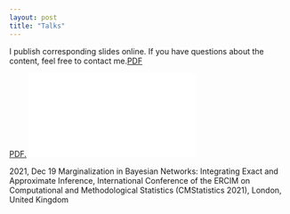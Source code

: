 ```yaml
---
layout: post
title: "Talks"
---
```


I publish corresponding slides online. If you have questions about the content, feel free to contact me.[PDF](/presentation_04_CMS2021.pdf)

<a href="/presentation_04_CMS2021.pdf" target="_blank">PDF.</a>
<embed src="presentation_04_CMS2021.pdf" type="application/pdf" />

2021, Dec 19  Marginalization in Bayesian Networks: Integrating Exact and Approximate Inference, International Conference of the ERCIM on Computational and Methodological Statistics (CMStatistics 2021), London, United Kingdom
